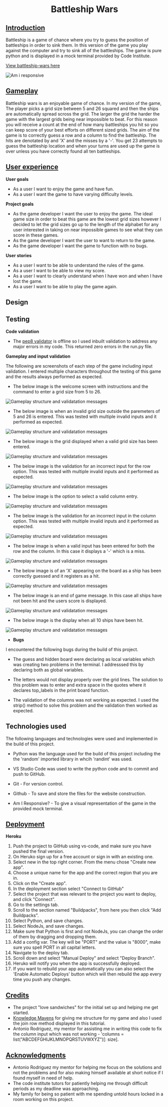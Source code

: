 <h1 align="center">Battleship Wars</h1>


## <U>**Introduction**</U>
Battleship is a game of chance where you try to guess the position of battleships in order to sink them. In this version of the game you play against the computer and try to sink all of the battleships. The game is pure python and is displayed in a mock terminal provided by Code Institute.


[View battleship-wars here](https://battleship-wars-game.herokuapp.com/)

![Am i responsive](images/am-i-responsive-image.png)


## <u>**Gameplay**</u> ##

Battleship wars is an enjoyable game of chance. In my version of the game, The player picks a grid size between 5 and 26 squared and then the ships are automatically spread scross the grid. The larger the grid the harder the game with the largest grids being near impossible to beat. For this reason you will receive a count at the end of how many battleships you hit so you can keep score of your best efforts on different sized grids. The aim of the game is to correctly guess a row and a column to find the battleship. The hits are denotated by and 'X' and the misses by a '-'. You get 23 attempts to guess the battleship location and when your turns are used up the game is over unless you have correctly found all ten battleships.


## <u>**User experience**</u> ##

**User goals**
 * As a user I want to enjoy the game and have fun.
 * As a user I want the game to have varying difficulty levels.

**Project goals**
 * As the game developer I want the user to enjoy the game. The ideal game size in order to beat this game are the lowest grid sizes however I decided to let the grid sizes go up to the length of the alphabet for any user interested in taking on near impossible games to see what they can score in these games. 
 * As the game developer I want the user to want to return to the game.
 * As the game developer I want the game to function with no bugs.

**User stories**
 * As a user I want to be able to understand the rules of the game.
 * As a user I want to be able to view my score.
 * As a user I want to clearly understand when I have won and when I have lost the game.
 * As a user I want to be able to play the game again.
 

## **Design**
 


## **Testing**

**Code validation**

* The [pep8 validator](http://pep8online.com) is offline so I used inbuilt validation to address any major errors in my code. This returned zero errors in the run.py file.

**Gameplay and input validation**

The following are screenshots of each step of the game including input validation. I entered multiple characters throughout the testing of this game and the results always performed as expected. 

* The below image is the welcome screen with instructions and the command to enter a grid size from 5 to 26.

![Gameplay structure and validatation messages](images/welcome-screen.png)

* The below image is when an invalid grid size outside the paremeters of 5 and 26 is entered. This was tested with multiple invalid inputs and it performed as expected.

![Gameplay structure and validatation messages](images/grid-size-validation.png)

* The below image is the grid displayed when a valid grid size has been entered.

![Gameplay structure and validatation messages](images/grid-size-selection.png)

* The below image is the validation for an incorrect input for the row option. This was tested with multiple invalid inputs and it performed as expected.

![Gameplay structure and validatation messages](images/row-invalid-choice.png)

* The below image is the option to select a valid column entry. 

![Gameplay structure and validatation messages](images/column-entry.png)

* The below image is the validation for an incorrect input in the column option. This was tested with multiple invalid inputs and it performed as expected.

![Gameplay structure and validatation messages](images/column-validation.png)

* The below image is when a valid input has been entered for both the row and the column. In this case it displays a '-' which is a miss.

![Gameplay structure and validatation messages](images/valid-entry-miss.png)

* The below image is of an 'X' appearing on the board as a ship has been correctly guessed and it registers as a hit.

![Gameplay structure and validatation messages](images/valid-entry-hit.png)

* The below image is an end of game message. In this case all ships have not been hit and the users score is displayed.

![Gameplay structure and validatation messages](images/end-game-ships-hit.png)

* The below image is the display when all 10 ships have been hit.

![Gameplay structure and validatation messages](images/win-game.png)


* **Bugs**

I encountered the following bugs during the build of this project.

 * The guess and hidden board were declaring as local variables which was creating two problems in the terminal. I addresssed this by declaring both as global variables.

 * The letters would not display properly over the grid lines. The solution to this problem was to enter and extra space in the quotes where it declares top_labels in the print board function.

 * The validation of the columns was not working as expected. I used the strip() method to solve this problem and the validation then worked as expected.


 ## **Technologies used**

 The following languages and technologies were used and implemented in the build of this project.

  * Python was the language used for the build of this project including the the 'random' imported library in whcih 'randint' was used.

  * VS Studio Code was used to write the python code and to commit and push to GitHub.

  * Git - For version control.

  * Github - To save and store the files for the website construction.

  * Am I Responsive? - To give a visual representation of the game in the provided mock terminal.


## <u>**Deployment**</u> ##

**Heroku**

1. Push the project to GitHub using vs-code, and make sure you have pushed the final version.
2. On Heruko sign up for a free account or sign in with an existing one.
3. Select new in the top right corner. From the menu chose "Create new app".
4. Choose a unique name for the app and the correct region that you are in.
5. Click on the "Create app".
6. In the deployment section select "Connect to GitHub"
7. Select the project that was relevant to the project you want to deploy, and click "Connect".
8. Go to the settings tab.
9. Scroll to the section named "Buildpacks", from here you then click "Add Buildpacks".
10. Select Python, and save changes.
11. Select NodeJs, and save changes.
12. Make sure that Python is first and not NodeJs, you can change the order of them by dragging and dropping them.
13. Add a config var. The key will be "PORT" and the value is "8000", make sure you spell PORT in all capital letters.
14. Navigate to the deploy tab.
15. Scroll down and select "Manual Deploy" and select "Deploy Branch".
16. Heruko will notify you when the app is successfully deployed.
17. If you want to rebuild your app automatically you can also select the 'Enable Automatic Deploys' button which will then rebuild the app every time you push any changes.


## <u>**Credits**</u> ##

* The project "love sandwiches" for the initial set up and helping me get started.
* [Knowledge Mavens](https://www.youtube.com/watch?v=tF1WRCrd_HQ) for giving me structure for my game and also I used the join row method displayed in this tutorial.
* Antonio Rodriguez, my mentor for assisting me in writing this code to fix the column input which was not working - 'columns = list("ABCDEFGHIJKLMNOPQRSTUVWXYZ")[: size].

## <u>**Acknowledgments**</u> 

* Antonio Rodriguez my mentor for helping me focus on the solutions and not the problems and for also making himself available at short notice if I found myself in need of help.
* The code institute tutors for patiently helping me through difficult periods as my deadline was approaching.
* My family for being so patient with me spending untold hours locked in a room working on this project.

